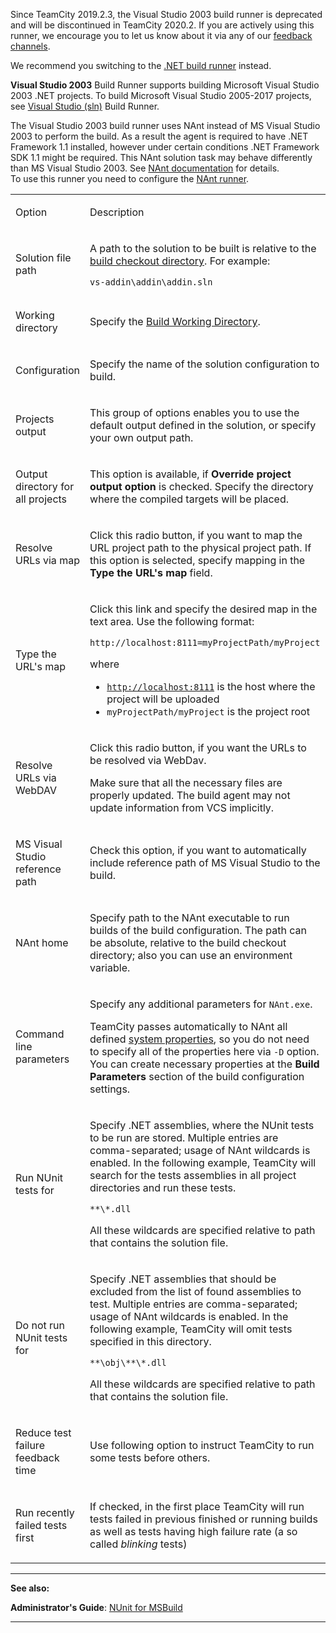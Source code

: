 [//]: # (title: Visual Studio 2003)
[//]: # (auxiliary-id: Visual Studio 2003)

<note>

Since TeamCity 2019.2.3, the Visual Studio 2003 build runner is deprecated and will be discontinued in TeamCity 2020.2. If you are actively using this runner, we encourage you to let us know about it via any of our [feedback channels](https://confluence.jetbrains.com/display/TW/Feedback).

We recommend you switching to the [.NET build runner](net-cli-dotnet.md) instead.

</note>

__Visual Studio 2003__ Build Runner supports building Microsoft Visual Studio 2003 .NET projects. To build Microsoft Visual Studio 2005-2017 projects, see [Visual Studio (sln)](visual-studio-sln.md) Build Runner.

<note>

The Visual Studio 2003 build runner uses NAnt instead of MS Visual Studio 2003 to perform the build. As a result the agent is required to have .NET Framework 1.1 installed, however under certain conditions .NET Framework SDK 1.1 might be required. This NAnt solution task may behave differently than MS Visual Studio 2003. See [NAnt documentation](http://nant.sourceforge.net/release/latest/help/tasks/solution.html) for details.   
To use this runner you need to configure the [NAnt runner](nant.md).

</note>

<table><tr>

<td>

Option


</td>

<td>

Description


</td></tr><tr>

<td>

Solution file path


</td>

<td>

A path to the solution to be built is relative to the [build checkout directory](build-checkout-directory.md). For example:


```Plain Text
vs-addin\addin\addin.sln

```


</td></tr><tr>

<td>

Working directory


</td>

<td>

Specify the [Build Working Directory](build-working-directory.md).


</td></tr><tr>

<td>

Configuration


</td>

<td>

Specify the name of the solution configuration to build.


</td></tr><tr>

<td>

Projects output


</td>

<td>

This group of options enables you to use the default output defined in the solution, or specify your own output path.


</td></tr><tr>

<td>

Output directory for all projects


</td>

<td>

This option is available, if __Override project output option__ is checked. Specify the directory where the compiled targets will be placed.


</td></tr><tr>

<td>

Resolve URLs via map


</td>

<td>

Click this radio button, if you want to map the URL project path to the physical project path. If this option is selected, specify mapping in the __Type the URL's map__ field.


</td></tr><tr>

<td>

Type the URL's map


</td>

<td>

Click this link and specify the desired map in the text area. Use the following format:


```Plain Text
http://localhost:8111=myProjectPath/myProject

```

where

* [`http://localhost:8111`](http://localhost:8111) is the host where the project will be uploaded
* `myProjectPath/myProject` is the project root


</td></tr><tr>

<td>

Resolve URLs via WebDAV


</td>

<td>

Click this radio button, if you want the URLs to be resolved via WebDav.

<warning>

Make sure that all the necessary files are properly updated. The build agent may not update information from VCS implicitly.
</warning>


</td></tr><tr>

<td>

MS Visual Studio reference path


</td>

<td>

Check this option, if you want to automatically include reference path of MS Visual Studio to the build.


</td></tr><tr>

<td>

NAnt home


</td>

<td>

Specify path to the NAnt executable to run builds of the build configuration. The path can be absolute, relative to the build checkout directory; also you can use an environment variable.


</td></tr><tr>

<td>

Command line parameters


</td>

<td>

Specify any additional parameters for `NAnt.exe`.

TeamCity passes automatically to NAnt all defined [system properties](configuring-build-parameters.md), so you do not need to specify all of the properties here via `-D` option. You can create necessary properties at the __Build Parameters__ section of the build configuration settings.


</td></tr><tr>

<td>

Run NUnit tests for


</td>

<td>

Specify .NET assemblies, where the NUnit tests to be run are stored. Multiple entries are comma\-separated; usage of NAnt wildcards is enabled. In the following example, TeamCity will search for the tests assemblies in all project directories and run these tests.


```Plain Text
**\*.dll

```

All these wildcards are specified relative to path that contains the solution file.


</td></tr><tr>

<td>

Do not run NUnit tests for


</td>

<td>

Specify .NET assemblies that should be excluded from the list of found assemblies to test. Multiple entries are comma\-separated; usage of NAnt wildcards is enabled. In the following example, TeamCity will omit tests specified in this directory.


```Plain Text
**\obj\**\*.dll

```



All these wildcards are specified relative to path that contains the solution file.

</td></tr><tr>

<td>

Reduce test failure feedback time


</td>

<td>

Use following option to instruct TeamCity to run some tests before others.


</td></tr><tr>

<td>

Run recently failed tests first


</td>

<td>

If checked, in the first place TeamCity will run tests failed in previous finished or running builds as well as tests having high failure rate (a so called _blinking_ tests)


</td></tr></table>

__  __

__See also:__

__Administrator's Guide__: [NUnit for MSBuild](nunit-for-msbuild.md)

__ __